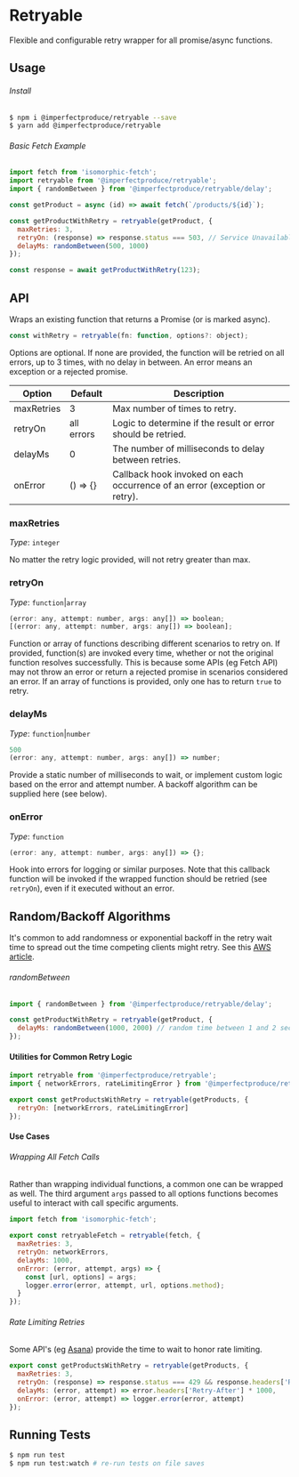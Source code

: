 # Retryable

Flexible and configurable retry wrapper for all promise/async functions.

## Usage

###### Install

```sh
$ npm i @imperfectproduce/retryable --save
$ yarn add @imperfectproduce/retryable
```

###### Basic Fetch Example

```js
import fetch from 'isomorphic-fetch';
import retryable from '@imperfectproduce/retryable';
import { randomBetween } from '@imperfectproduce/retryable/delay';

const getProduct = async (id) => await fetch(`/products/${id}`);

const getProductWithRetry = retryable(getProduct, {
  maxRetries: 3,
  retryOn: (response) => response.status === 503, // Service Unavailable
  delayMs: randomBetween(500, 1000)
});

const response = await getProductWithRetry(123);
```

## API

Wraps an existing function that returns a Promise (or is marked async).

```js
const withRetry = retryable(fn: function, options?: object);
```

Options are optional.  If none are provided, the function will be retried on
all errors, up to 3 times, with no delay in between.  An error means an exception or a rejected promise.

| Option     | Default    | Description  |
| ---------- | ---------- | ------------ |
| maxRetries | 3          | Max number of times to retry. |
| retryOn    | all errors | Logic to determine if the result or error should be retried. |
| delayMs    | 0          | The number of milliseconds to delay between retries. |
| onError    | () => {}   | Callback hook invoked on each occurrence of an error (exception or retry). |

### maxRetries

*Type*: `integer`

No matter the retry logic provided, will not retry greater than max.

### retryOn

*Type*: `function`|`array`

```js
(error: any, attempt: number, args: any[]) => boolean;
[(error: any, attempt: number, args: any[]) => boolean];
```

Function or array of functions describing different scenarios to retry on.
If provided, function(s) are invoked every time, whether or not the original function resolves
successfully.  This is because some APIs (eg Fetch API) may not throw an error
or return a rejected promise in scenarios considered an error.  If an array of
functions is provided, only one has to return `true` to retry.

### delayMs

*Type*: `function`|`number`

```js
500
(error: any, attempt: number, args: any[]) => number;
```

Provide a static number of milliseconds to wait, or implement custom logic based
on the error and attempt number.  A backoff algorithm can be supplied here (see below).

### onError

*Type*: `function`

```js
(error: any, attempt: number, args: any[]) => {};
```

Hook into errors for logging or similar purposes.  Note that this callback function will be invoked if the wrapped function should be retried (see `retryOn`), even if it executed without an error.

## Random/Backoff Algorithms

It's common to add randomness or exponential backoff in the retry wait time to spread out the time
competing clients might retry.  See this
[AWS article](https://aws.amazon.com/blogs/architecture/exponential-backoff-and-jitter).

###### randomBetween

```js
import { randomBetween } from '@imperfectproduce/retryable/delay';

const getProductWithRetry = retryable(getProduct, {
  delayMs: randomBetween(1000, 2000) // random time between 1 and 2 seconds
});
```

#### Utilities for Common Retry Logic

```js
import retryable from '@imperfectproduce/retryable';
import { networkErrors, rateLimitingError } from '@imperfectproduce/retryable/fetchErrors';

export const getProductsWithRetry = retryable(getProducts, {
  retryOn: [networkErrors, rateLimitingError]
});
```

#### Use Cases

###### Wrapping All Fetch Calls

Rather than wrapping individual functions, a common one can be wrapped as well.
The third argument `args` passed to all options functions becomes useful to interact with
call specific arguments.

```js
import fetch from 'isomorphic-fetch';

export const retryableFetch = retryable(fetch, {
  maxRetries: 3,
  retryOn: networkErrors,
  delayMs: 1000,
  onError: (error, attempt, args) => {
    const [url, options] = args;
    logger.error(error, attempt, url, options.method);
  }
});
```

###### Rate Limiting Retries

Some API's (eg [Asana](https://asana.com/developers/documentation/getting-started/rate-limits)) provide the time to wait to honor rate limiting.

```js
export const getProductsWithRetry = retryable(getProducts, {
  maxRetries: 3,
  retryOn: (response) => response.status === 429 && response.headers['Retry-After'] <= 5,
  delayMs: (error, attempt) => error.headers['Retry-After'] * 1000,
  onError: (error, attempt) => logger.error(error, attempt)
});
```

## Running Tests

```sh
$ npm run test
$ npm run test:watch # re-run tests on file saves
```
